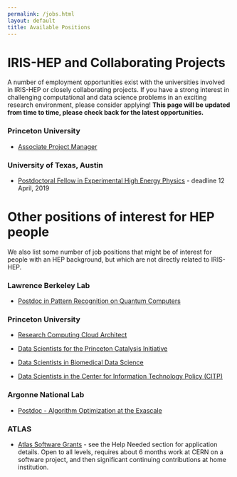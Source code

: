```yaml
---
permalink: /jobs.html
layout: default
title: Available Positions
---
```


# IRIS-HEP and Collaborating Projects

 A number of employment opportunities exist with the universities involved in IRIS-HEP or closely collaborating projects. If you have a strong interest in challenging computational and data science problems in an exciting research environment, please consider applying! **This page will be updated from time to time, please check back for the latest opportunities.**

### Princeton University
  * [Associate Project Manager](https://puwebp.princeton.edu/AcadHire/apply/application.xhtml?listingId=11761) 

### University of Texas, Austin

  * [Postdoctoral Fellow in Experimental High Energy Physics](http://inspirehep.net/record/1726458) - deadline 12 April, 2019

# Other positions of interest for HEP people

We also list some number of job positions that might be of interest for people
with an HEP background, but which are not directly related to IRIS-HEP.

### Lawrence Berkeley Lab
  * [Postdoc in Pattern Recognition on Quantum Computers](https://academicjobsonline.org/ajo/jobs/13801)

### Princeton University

  * [Research Computing Cloud Architect](https://main-princeton.icims.com/jobs/8933/research-computing-cloud-architect/job)

  * [Data Scientists for the Princeton Catalysis Initiative](https://puwebp.princeton.edu/AcadHire/apply/application.xhtml?listingId=10662)

  * [Data Scientists in Biomedical Data Science](https://puwebp.princeton.edu/AcadHire/apply/application.xhtml?listingId=10661)

  * [Data Scientists in the Center for Information Technology Policy (CITP)](https://puwebp.princeton.edu/AcadHire/apply/application.xhtml?listingId=10641)

### Argonne National Lab

  * [Postdoc - Algorithm Optimization at the Exascale](https://careers.peopleclick.com/careerscp/client_argonnelab/post_doc/en_US/gateway.do?functionName=viewFromLink&localeCode=en-us&jobPostId=7071)

### ATLAS

  * [Atlas Software Grants](https://twiki.cern.ch/twiki/bin/viewauth/AtlasComputing/AtlasComputing) - see the Help Needed section for application details.  Open to all levels, requires about 6 months work at CERN on a software project, and then significant continuing contributions at home institution.
